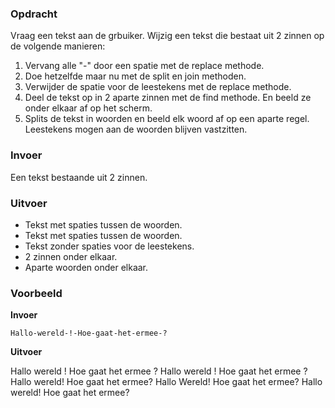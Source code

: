 ### Opdracht

Vraag een tekst aan de grbuiker.
Wijzig een tekst die bestaat uit 2 zinnen op de volgende manieren:

1. Vervang alle "-" door een spatie met de replace methode.
2. Doe hetzelfde maar nu met de split en join methoden.
3. Verwijder de spatie voor de leestekens met de replace methode.
4. Deel de tekst op in 2 aparte zinnen met de find methode. En beeld ze onder elkaar af op het scherm.
5. Splits de tekst in woorden en beeld elk woord af op een aparte regel.  
Leestekens mogen aan de woorden blijven vastzitten.

### Invoer

Een tekst bestaande uit 2 zinnen.

### Uitvoer

* Tekst met spaties tussen de woorden. 
* Tekst met spaties tussen de woorden.
* Tekst zonder spaties voor de leestekens.
* 2 zinnen onder elkaar.
* Aparte woorden onder elkaar.

### Voorbeeld

**Invoer**
    
    Hallo-wereld-!-Hoe-gaat-het-ermee-? 

**Uitvoer**
    
   Hallo wereld ! Hoe gaat het ermee ?
   Hallo wereld ! Hoe gaat het ermee ?
   Hallo wereld! Hoe gaat het ermee?
   Hallo Wereld!
   Hoe gaat het ermee?
   Hallo
   wereld!
   Hoe
   gaat
   het
   ermee?
   
